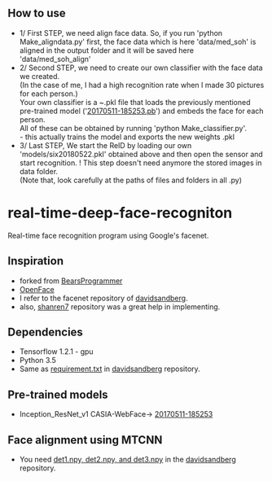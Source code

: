## How to use
* 1/ First STEP, we need align face data. So, if you run 'python Make_aligndata.py' first, the face data which is here 'data/med_soh' is aligned in the output folder and it will be saved here 'data/med_soh_align'
* 2/ Second STEP, we need to create our own classifier with the face data we created. <br/>(In the case of me, I had a high recognition rate when I made 30 pictures for each person.)
</br>Your own classifier is a ~.pkl file that loads the previously mentioned pre-trained model ('[20170511-185253.pb](https://drive.google.com/file/d/0B5MzpY9kBtDVOTVnU3NIaUdySFE/edit)') and embeds the face for each person.<br/>All of these can be obtained by running 'python Make_classifier.py'.<br/> - this actually trains the model and exports the new weights .pkl
* 3/ Last STEP, We start the ReID by loading our own 'models/six20180522.pkl' obtained above and then open the sensor and start recognition. ! This step doesn't need anymore the stored images in data folder.
</br> (Note that, look carefully at the paths of files and folders in all .py)

# real-time-deep-face-recogniton

Real-time face recognition program using Google's facenet.

## Inspiration
* forked from [BearsProgrammer](https://github.com/bearsprogrammer/real-time-deep-face-recognition)
* [OpenFace](https://github.com/cmusatyalab/openface)
* I refer to the facenet repository of [davidsandberg](https://github.com/davidsandberg/facenet).
* also, [shanren7](https://github.com/shanren7/real_time_face_recognition) repository was a great help in implementing.
## Dependencies
* Tensorflow 1.2.1 - gpu
* Python 3.5
* Same as [requirement.txt](https://github.com/davidsandberg/facenet/blob/master/requirements.txt) in [davidsandberg](https://github.com/davidsandberg/facenet) repository.
## Pre-trained models
* Inception_ResNet_v1 CASIA-WebFace-> [20170511-185253](https://drive.google.com/file/d/0B5MzpY9kBtDVOTVnU3NIaUdySFE/edit)
## Face alignment using MTCNN
* You need [det1.npy, det2.npy, and det3.npy](https://github.com/davidsandberg/facenet/tree/master/src/align) in the [davidsandberg](https://github.com/davidsandberg/facenet) repository.
